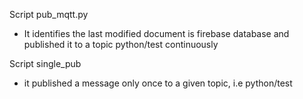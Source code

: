 Script pub_mqtt.py

- It identifies the last modified document is firebase database and published it to a topic python/test continuously

Script single_pub

- it published a message only once to a given topic, i.e python/test
